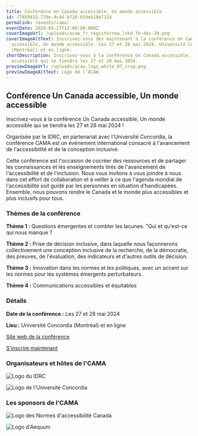 ```yaml
---
title: Conférence Un Canada accessible, Un monde accessible
id: f7859415-739e-4c44-b726-659eb10e7314
permalink: /events/cama/
eventDate: 2024-05-27T12:00:00.000Z
coverImageUrl: /uploads/acaw_fr_registernow_lnkd_fb-dec-29.png
coverImageAltText: Inscrivez-vous dès maintenant à la conférence Un Canada
  accessible, Un monde accessible. Les 27 et 28 mai 2024. Université Concordia
  (Montréal) et en ligne.
shortDescription: Inscrivez-vous à la conférence Un Canada accessible, Un monde
  accessible qui se tiendra les 27 et 28 mai 2024.
previewImageUrl: /uploads/acaw_logo_white_07_crop.png
previewImageAltText: Logo de l'ACAW
---
```

## Conférence Un Canada accessible, Un monde accessible

Inscrivez-vous à la conférence Un Canada accessible, Un monde accessible qui se tiendra les 27 et 28 mai 2024 !

Organisée par le IDRC, en partenariat avec l'Université Concordia, la conférence CAMA est un événement international consacré à l'avancement de l'accessibilité et de la conception inclusive.

Cette conférence est l'occasion de cocréer des ressources et de partager les connaissances et les enseignements tirés de l'avancement de l'accessibilité et de l'inclusion. Nous vous invitons à vous joindre à nous dans cet effort de collaboration et à veiller à ce que l'agenda mondial de l'accessibilité soit guidé par les personnes en situation d’handicapées. Ensemble, nous pouvons rendre le Canada et le monde plus accessibles et plus inclusifs pour tous.

### Thèmes de la conférence

**Thème 1 :** Questions émergentes et combler les lacunes. "Qui et qu'est-ce qui nous manque ?

**Thème 2 :** Prise de décision inclusive, dans laquelle nous façonnerons collectivement une conception inclusive de la recherche, de la démocratie, des preuves, de l'évaluation, des indicateurs et d'autres outils de décision.

**Thème 3 :** Innovation dans les normes et les politiques, avec un accent sur les normes pour les systèmes émergents perturbateurs.

**Thème 4 :** Communications accessibles et équitables

### Détails

**Date de la conférence :** Les 27 et 28 mai 2024

**Lieu :** Université Concordia (Montréal) et en ligne

[Site web de la conférence](https://sites.events.concordia.ca/sites/accessconf/fr/accessible-canada-accessible-world)

[S'inscrire maintenant](https://sites.events.concordia.ca/sites/accessconf/fr/accessible-canada-accessible-world/register)

### Organisateurs et hôtes de l'CAMA

![Logo du IDRC](/uploads/idrc-bw.png)

![Logo de l'Université Concordia](/uploads/concordia-logo-rgb-compact-black.png)

### Les sponsors de l'CAMA[](https://sites.events.concordia.ca/sites/accessconf/fr/accessible-canada-accessible-world/register)

![Logo des Normes d'accessibilité Canada](/uploads/accessibility_standards_canada_accessibility_standards_canada_20.jpg)

![Logo d'Aequum](/uploads/aequum-logo-fr.png)
